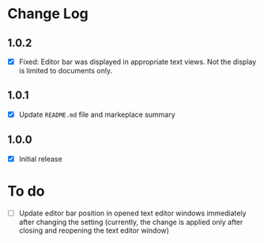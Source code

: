 # Change Log

## 1.0.2
- [x] Fixed: Editor bar was displayed in appropriate text views. Not the display is limited to documents only.

## 1.0.1
- [x] Update `README.md` file and markeplace summary

## 1.0.0
- [x] Initial release

# To do
- [ ] Update editor bar position in opened text editor windows immediately after changing the setting (currently, the change is applied only after closing and reopening the text editor window)